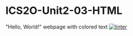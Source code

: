# ICS2O-Unit2-03-HTML
"Hello, World!" webpage with colored text
[![linter](https://github.com/<OWNER>/<REPOSITORY>/workflows/linter/badge.svg)](https://github.com/marketplace/actions/super-linter)
